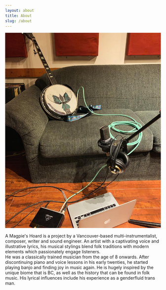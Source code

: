 ```yaml
---
layout: about
title: About
slug: /about
---
```

![Image of banjo on sofa with microphone and headphones set up with computer for recording](/assets/img/recordingbanjo.jpg)

<div>
A Magpie's Hoard is a project by a Vancouver-based multi-instrumentalist, composer, writer and sound engineer. An artist with a captivating voice and illustrative lyrics, his musical stylings blend folk traditions with modern elements which passionately engage listeners.
<br> 
He was a classically trained musician from the age of 8 onwards. After discontinuing piano and voice lessons in his early twenties, he started playing banjo and finding joy in music again. He is hugely inspired by the unique biome that is BC, as well as the history that can be found in folk music. His lyrical influences include his experience as a genderfluid trans man.
</div>
<br>
<br>
